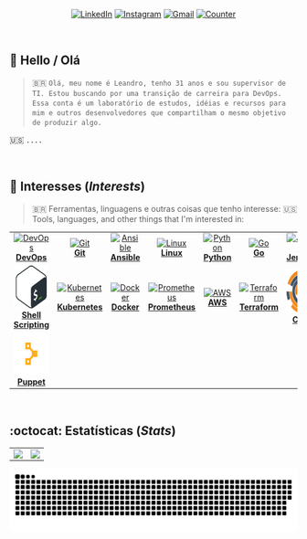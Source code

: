 <div align="center">

[![LinkedIn][linkedin-badge]][linkedin-url]
[![Instagram][instagram-badge]][linkedin-url]
[![Gmail][gmail-badge]][gmail-url]
[![Counter][counter-badge]][counter-url]
</div>

<br />

## :raising_hand: Hello / Olá

> 🇧🇷 `Olá, meu nome é Leandro, tenho 31 anos e sou supervisor de TI. Estou buscando por uma transição de carreira para DevOps. Essa conta é um laboratório de estudos, idéias e recursos para mim e outros desenvolvedores que compartilham o mesmo objetivo de produzir algo.`

🇺🇸 `....`

<br />

## :rocket: Interesses (*Interests*)
> 🇧🇷 Ferramentas, linguagens e outras coisas que tenho interesse:
> 🇺🇸 Tools, languages, and other things that I'm interested in:
<center>
<table>
  <tr>
    <td align="center"><a href="https://devops.com/"><img src="imagens/devops.png" height="75px;" alt="DevOps" /><br /><b>DevOps</b></a></td>
    <td align="center"><a href="https://git-scm.com/"><img src="imagens/git.png" height="75px;" alt="Git"/><br /><b>Git</b></a></td>
    <td align="center"><a href="https://www.ansible.com/"><img src="imagens/ansible.png" height="75px;" alt="Ansible"/><br /><b>Ansible</b></a></td>
    <td align="center"><a href="https://kernel.org/"><img src="imagens/linux.png" height="75px;" alt="Linux"/><br /><b>Linux</b></a></td>
    <td align="center"><a href="https://www.python.org/"><img src="imagens/python.png" height="75px;" alt="Python"/><br /><b>Python</b></a></td>
    <td align="center"><a href="https://go.dev/"><img src="imagens/go.png" height="75px;" alt="Go"/><br /><b>Go</b></a></td>
    <td align="center"><a href="https://www.jenkins.io/"><img src="imagens/jenkins.png" height="75px;" alt="Jenkins"/><br /><b>Jenkins</b></a></td>
  </tr>
  <tr>
    <td align="center"><a href="https://www.shellscript.sh/"><img src="imagens/bash.png" height="75px;" alt="Bash"/><br /><b>Shell Scripting</b></a></td>
    <td align="center"><a href="https://kubernetes.io/"><img src="imagens/kubernetes.png" width="75px;" height="75px;" alt="Kubernetes"/><br /><b>Kubernetes</b></a></td>
    <td align="center"><a href="https://www.docker.com/"><img src="imagens/docker.png" width="75px;" height="75px;" alt="Docker"/><br /><b>Docker</b></a></td>
    <td align="center"><a href="https://prometheus.io/"><img src="imagens/prometheus.png" width="75px;" height="75px;" alt="Prometheus"/><br /><b>Prometheus</b></a></td>
    <td align="center"><a href="https://aws.amazon.com/"><img src="imagens/aws.png" width="100px;" height="75px;" alt="AWS"/><br /><b>AWS</b></a></td>
    <td align="center"><a href="https://www.terraform.io/"><img src="imagens/terraform.png" height="75px;" alt="Terraform"/><br /><b>Terraform</b></a></td>
    <td align="center"><a href="https://www.chef.io/"><img src="imagens/chef.png" height="75px;" alt="Chef"/><br /><b>Chef</b></a></td>
  </tr>
  <tr>
    <td align="center"><a href="https://puppet.com/"><img src="imagens/puppet.png" height="75px;" alt="Puppet"/><br /><b>Puppet</b></a></td>
  </tr>
</table>
</center>

<br />

## :octocat:  Estatísticas (*Stats*)
<center>
<table>
  <tr>
    <td><img align="left" src=https://github-readme-stats.vercel.app/api?username=leolliima&show_icons=true&theme=gruvbox_light></td>
    <td><img align="left" src=https://github-readme-stats.vercel.app/api/top-langs/?username=leolliima&layout=compact&show_icons=true&theme=gruvbox_light></td>
  </tr>  
</table>
</center>

[linkedin-badge]: https://img.shields.io/badge/LinkedIn-0077B5?style=for-the-badge&logo=linkedin&logoColor=white&link
[linkedin-url]: https://www.linkedin.com/in/leandrolliima/
[instagram-badge]: https://img.shields.io/badge/Instagram-E4405F?style=for-the-badge&logo=instagram&logoColor=white
[instagram-url]: https://www.instagram.com/leo_lliima/
[gmail-badge]: https://img.shields.io/badge/Gmail-D14836?style=for-the-badge&logo=gmail&logoColor=white
[gmail-url]: mailto:lionleosoad@gmail.com
[medium-badge]: https://img.shields.io/badge/Medium-12100E?style=for-the-badge&logo=medium&logoColor=white
[medium-url]: https://medium.com/leolima
[counter-badge]: https://komarev.com/ghpvc/?username=leolliima&color=d88d20&style=for-the-badge
[counter-url]: https://github.com/leolliima

<!--
*** As cores padrões de cada rede social são:
*** LinkedIn-0077B5
*** Instagram-E4405F
*** Gmail-D14836
*** Medium-12100E
*** https://www.markdownguide.org/basic-syntax/#reference-style-links
-->

  
  ![Snake animation](https://github.com/leolliima/leolliima/blob/output/github-contribution-grid-snake.svg)
  